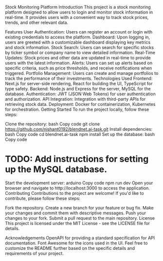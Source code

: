 Stock Monitoring Platform
Introduction
This project is a stock monitoring platform designed to allow users to login and monitor stock information in real-time. It provides users with a convenient way to track stock prices, trends, and other relevant data.

Features
User Authentication: Users can register an account or login with existing credentials to access the platform.
Dashboard: Upon logging in, users are greeted with a customizable dashboard displaying key metrics and stock information.
Stock Search: Users can search for specific stocks by ticker symbol or company name to view detailed information.
Real-Time Updates: Stock prices and other data are updated in real-time to provide users with the latest information.
Alerts: Users can set up alerts based on specific criteria, such as price thresholds, and receive notifications when triggered.
Portfolio Management: Users can create and manage portfolios to track the performance of their investments.
Technologies Used
Frontend: Next.js for server-side rendering, React for building the UI, TypeScript for type safety.
Backend: Node.js and Express for the server, MySQL for the database.
Authentication: JWT (JSON Web Tokens) for user authentication and authorization.
API Integration: Integration with third-party APIs for retrieving stock data.
Deployment: Docker for containerization, Kubernetes for orchestration.
Getting Started
To run the project locally, follow these steps:

Clone the repository:
bash
Copy code
git clone https://github.com/nishant0192/blendnet.ai-task.git
Install dependencies:
bash
Copy code
cd blendnet.ai-task
npm install
Set up the database:
bash
Copy code
# TODO: Add instructions for setting up the MySQL database.
Start the development server:
arduino
Copy code
npm run dev
Open your browser and navigate to http://localhost:3000 to access the application.
Contributing
Contributions to the project are welcome! If you'd like to contribute, please follow these steps:

Fork the repository.
Create a new branch for your feature or bug fix.
Make your changes and commit them with descriptive messages.
Push your changes to your fork.
Submit a pull request to the main repository.
License
This project is licensed under the MIT License - see the LICENSE file for details.

Acknowledgements
OpenAPI for providing a standard specification for API documentation.
Font Awesome for the icons used in the UI.
Feel free to customize the README further based on the specific details and requirements of your project.
